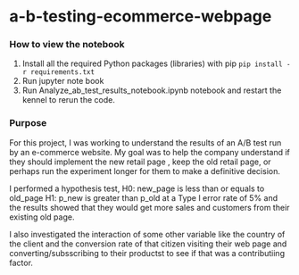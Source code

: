 # a-b-testing-ecommerce-webpage

### How to view the notebook

1. Install all the required Python packages (libraries) with pip
`pip install -r requirements.txt`
2. Run jupyter note book
3. Run Analyze_ab_test_results_notebook.ipynb notebook and restart the kennel to rerun the code. 

### Purpose

For this project, I was working to understand the results of an A/B test run by an e-commerce website. My goal was to 
help the company understand if they should implement the new retail page , keep the old retail page, or perhaps run the 
experiment longer for them to make a definitive decision.

I performed a hypothesis test, H0: new_page is less than or equals to old_page H1: p_new is greater than p_old at a 
Type I error rate of 5% and the results showed that they would get more sales and customers from their existing old page. 

I also investigated the interaction of some other variable like the country of the client and the conversion rate of that citizen 
visiting their web page and converting/subsscribing to their productst to see if that was a contributiing factor.  
